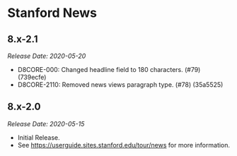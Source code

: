 # Stanford News

8.x-2.1
--------------------------------------------------------------------------------
_Release Date: 2020-05-20_

- D8CORE-000: Changed headline field to 180 characters. (#79) (739ecfe)
- D8CORE-2110: Removed news views paragraph type. (#78) (35a5525)

8.x-2.0
--------------------------------------------------------------------------------  
_Release Date: 2020-05-15_

- Initial Release.
- See https://userguide.sites.stanford.edu/tour/news for more information.
